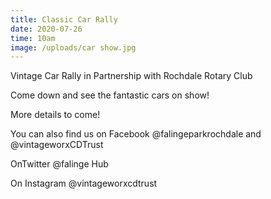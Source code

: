 ```yaml
---
title: Classic Car Rally
date: 2020-07-26
time: 10am
image: /uploads/car show.jpg
---
```

Vintage Car Rally in Partnership with Rochdale Rotary Club

Come down and see the fantastic cars on show!

More details to come!

You can also find us on Facebook @falingeparkrochdale and @vintageworxCDTrust

OnTwitter @falinge Hub

On Instagram @vintageworxcdtrust
